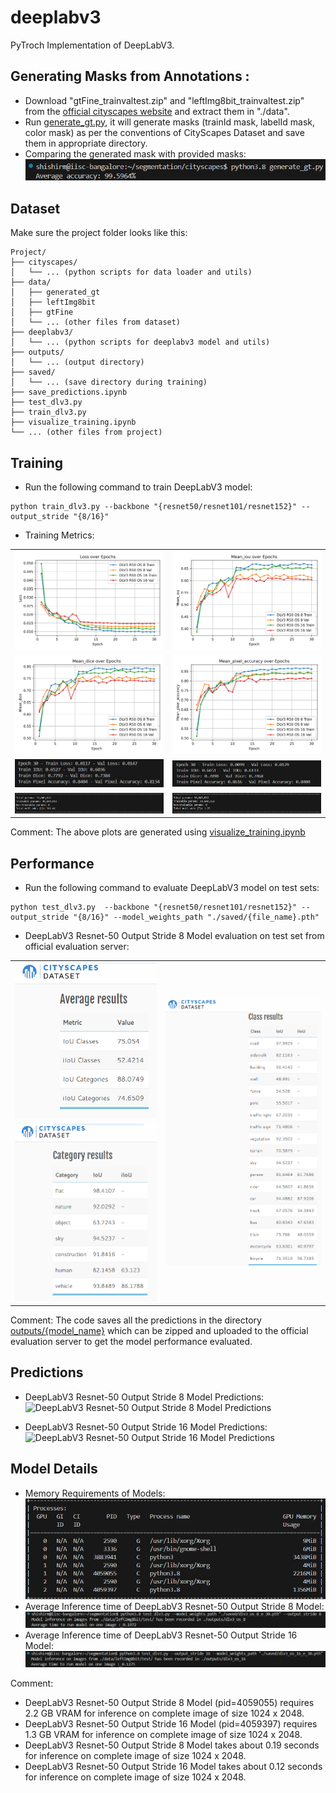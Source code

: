 # deeplabv3
PyTroch Implementation of DeepLabV3.


## Generating Masks from Annotations :
- Download "gtFine_trainvaltest.zip" and "leftImg8bit_trainvaltest.zip" from the [official cityscapes website](https://www.cityscapes-dataset.com/downloads/) and extract them in "./data".
- Run [generate_gt.py](./cityscapes/generate_gt.py), it will generate masks (trainId mask, labelId mask, color mask) as per the conventions of CityScapes Dataset and save them in appropriate directory.
- Comparing the generated mask with provided masks:
![Comparing the generated mask with provided masks](./outputs/gen%20city%20acc.png)


## Dataset
Make sure the project folder looks like this:
```
Project/
├── cityscapes/
│   └── ... (python scripts for data loader and utils)
├── data/
│   ├── generated_gt
│   ├── leftImg8bit
│   ├── gtFine
│   └── ... (other files from dataset)
├── deeplabv3/
│   └── ... (python scripts for deeplabv3 model and utils)
├── outputs/
│   └── ... (output directory)
├── saved/
│   └── ... (save directory during training)
├── save_predictions.ipynb
├── test_dlv3.py
├── train_dlv3.py
├── visualize_training.ipynb
└── ... (other files from project)
```


## Training
- Run the following command to train DeepLabV3 model:
```
python train_dlv3.py --backbone "{resnet50/resnet101/resnet152}" --output_stride "{8/16}"
```

- Training Metrics:
<table style="width: 100%;">
  <tr>
    <td><img src="./outputs/dlv3_loss.png" style="width: 100%;"/></td>
    <td><img src="./outputs/dlv3_miou.png" style="width: 100%;"/></td>
  </tr>
  <tr>
    <td><img src="./outputs/dlv3_mdice.png" style="width: 100%;"/></td>
    <td><img src="./outputs/dlv3_mpacc.png" style="width: 100%;"/></td>
  </tr>
  <tr>
    <td><img src="./outputs/train os16.png" style="width: 100%;"/></td>
    <td><img src="./outputs/train os8.png" style="width: 100%;"/></td>
  </tr>
  <tr>
    <td><img src="./outputs/sum os16.png" style="width: 100%;"/></td>
    <td><img src="./outputs/sum os8.png" style="width: 100%;"/></td>
  </tr>
</table>

Comment: The above plots are generated using [visualize_training.ipynb](visualize_training.ipynb)


## Performance
- Run the following command to evaluate DeepLabV3 model on test sets:
```
python test_dlv3.py  --backbone "{resnet50/resnet101/resnet152}" --output_stride "{8/16}" --model_weights_path "./saved/{file_name}.pth"
```
- DeepLabV3 Resnet-50 Output Stride 8 Model evaluation on test set from official evaluation server:

<table style="width: 100%;">
  <tr>
    <td><img src="./outputs/avg os8.png" style="width: 100%;"/></td>
    <td rowspan="2"><img src="./outputs/class os8.png" style="width: 100%;"/></td>
  </tr>
  <tr>
    <td><img src="./outputs/cat os8.png" style="width: 100%;"/></td>
  </tr>
</table>

Comment: The code saves all the predictions in the directory [outputs/{model_name}](./outputs/) which can be zipped and uploaded to the official evaluation server to get the model performance evaluated.


## Predictions 
- DeepLabV3 Resnet-50 Output Stride 8 Model Predictions: 
![DeepLabV3 Resnet-50 Output Stride 8 Model Predictions](./outputs/predictions_os_8.gif)

- DeepLabV3 Resnet-50 Output Stride 16 Model Predictions:
![DeepLabV3 Resnet-50 Output Stride 16 Model Predictions](./outputs/predictions_os_16.gif)


## Model Details
- Memory Requirements of Models:
![Memory Requirements of Models](./outputs/mem.png)
- Average Inference time of DeepLabV3 Resnet-50 Output Stride 8 Model:
![Average Inference time of DeepLabV3 Resnet-50 Output Stride 8 Model](./outputs/inf%20os8.png)
- Average Inference time of DeepLabV3 Resnet-50 Output Stride 16 Model:
![Average Inference time of DeepLabV3 Resnet-50 Output Stride 16 Model](./outputs/inf%20os16.png)

Comment:
- DeepLabV3 Resnet-50 Output Stride 8 Model (pid=4059055) requires 2.2 GB VRAM for inference on complete image of size 1024 x 2048.
- DeepLabV3 Resnet-50 Output Stride 16 Model (pid=4059397) requires 1.3 GB VRAM for inference on complete image of size 1024 x 2048.
- DeepLabV3 Resnet-50 Output Stride 8 Model takes about 0.19 seconds for inference on complete image of size 1024 x 2048.
- DeepLabV3 Resnet-50 Output Stride 16 Model takes about 0.12 seconds for inference on complete image of size 1024 x 2048.